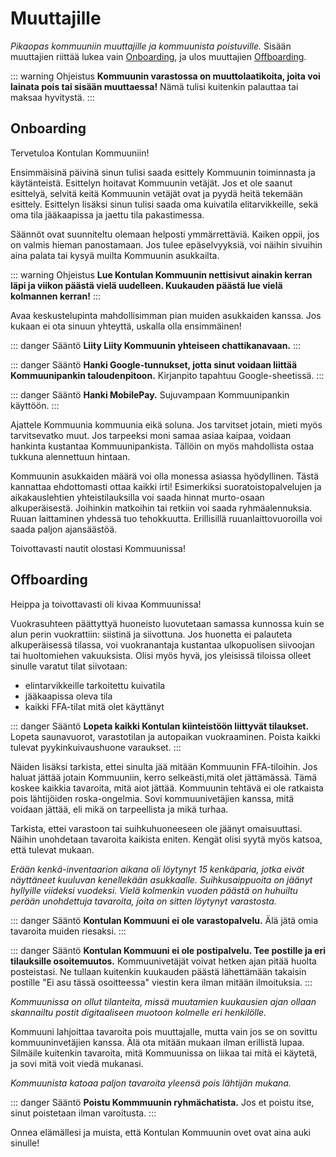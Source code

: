 # Muuttajille
*Pikaopas kommuuniin muuttajille ja kommuunista poistuville.* Sisään muuttajien riittää lukea vain [Onboarding](#onboarding), ja ulos muuttajien [Offboarding](#offboarding).

::: warning Ohjeistus
**Kommuunin varastossa on muuttolaatikoita, joita voi lainata pois tai sisään muuttaessa!** Nämä tulisi kuitenkin palauttaa tai maksaa hyvitystä.
:::

## Onboarding
Tervetuloa Kontulan Kommuuniin!

Ensimmäisinä päivinä sinun tulisi saada esittely Kommuunin toiminnasta ja käytänteistä. Esittelyn hoitavat Kommuunin vetäjät. Jos et ole saanut esittelyä, selvitä keitä Kommuunin vetäjät ovat ja pyydä heitä tekemään esittely. Esittelyn lisäksi sinun tulisi saada oma kuivatila elitarvikkeille, sekä oma tila jääkaapissa ja jaettu tila pakastimessa.

Säännöt ovat suunniteltu olemaan helposti ymmärrettäviä. Kaiken oppii, jos on valmis hieman panostamaan. Jos tulee epäselvyyksiä, voi näihin sivuihin aina palata tai kysyä muilta Kommuunin asukkailta. 

::: warning Ohjeistus
**Lue Kontulan Kommuunin nettisivut ainakin kerran läpi ja viikon päästä vielä uudelleen. Kuukauden päästä lue vielä kolmannen kerran!**
:::

Avaa keskustelupinta mahdollisimman pian muiden asukkaiden kanssa. Jos kukaan ei ota sinuun yhteyttä, uskalla olla ensimmäinen!

::: danger Sääntö
**Liity Liity Kommuunin yhteiseen chattikanavaan.**
:::

::: danger Sääntö
**Hanki Google-tunnukset, jotta sinut voidaan liittää Kommuunipankin taloudenpitoon.** Kirjanpito tapahtuu Google-sheetissä.
:::

::: danger Sääntö
**Hanki MobilePay.** Sujuvampaan Kommuunipankin käyttöön.
:::

Ajattele Kommuunia kommuunia eikä soluna. Jos tarvitset jotain, mieti myös tarvitsevatko muut. Jos tarpeeksi moni samaa asiaa kaipaa, voidaan hankinta kustantaa Kommuunipankista. Tällöin on myös mahdollista ostaa tukkuna alennettuun hintaan.

Kommuunin asukkaiden määrä voi olla monessa asiassa hyödyllinen. Tästä kannattaa ehdottomasti ottaa kaikki irti! Esimerkiksi suoratoistopalvelujen ja aikakauslehtien yhteistilauksilla voi saada hinnat murto-osaan alkuperäisestä. Joihinkin matkoihin tai retkiin voi saada ryhmäalennuksia. Ruuan laittaminen yhdessä tuo tehokkuutta. Erillisillä ruuanlaittovuoroilla voi saada paljon ajansäästöä.

Toivottavasti nautit olostasi Kommuunissa!

## Offboarding
Heippa ja toivottavasti oli kivaa Kommuunissa!

Vuokrasuhteen päättyttyä huoneisto luovutetaan samassa kunnossa kuin se alun perin vuokrattiin: siistinä ja siivottuna. Jos huonetta ei palauteta alkuperäisessä tilassa, voi vuokranantaja kustantaa ulkopuolisen siivoojan tai huoltomiehen vakuuksista. Olisi myös hyvä, jos yleisissä tiloissa olleet sinulle varatut tilat siivotaan:
  - elintarvikkeille tarkoitettu kuivatila
  - jääkaapissa oleva tila
  - kaikki FFA-tilat mitä olet käyttänyt

::: danger Sääntö
**Lopeta kaikki Kontulan kiinteistöön liittyvät tilaukset.** Lopeta saunavuorot, varastotilan ja autopaikan vuokraaminen. Poista kaikki tulevat pyykinkuivaushuone varaukset.
:::

Näiden lisäksi tarkista, ettei sinulta jää mitään Kommuunin FFA-tiloihin. Jos haluat jättää jotain Kommuuniin, kerro selkeästi,mitä olet jättämässä. Tämä koskee kaikkia tavaroita, mitä aiot jättää. Kommuunin tehtävä ei ole ratkaista pois lähtijöiden roska-ongelmia. Sovi kommuunivetäjien kanssa, mitä voidaan jättää, eli mikä on tarpeellista ja mikä turhaa.

Tarkista, ettei varastoon tai suihkuhuoneeseen ole jäänyt omaisuuttasi. Näihin unohdetaan tavaroita kaikista eniten. Kengät olisi syytä myös katsoa, että tulevat mukaan. 

*Erään kenkä-inventaarion aikana oli löytynyt 15 kenkäparia, jotka eivät näyttäneet kuuluvan kenellekään asukkaalle. Suihkusaippuoita on jäänyt hyllyille viideksi vuodeksi. Vielä kolmenkin vuoden päästä on huhuiltu perään unohdettuja tavaroita, joita on sitten löytynyt varastosta.*

::: danger Sääntö
**Kontulan Kommuuni ei ole varastopalvelu.** Älä jätä omia tavaroita muiden riesaksi.
:::

::: danger Sääntö
**Kontulan Kommuuni ei ole postipalvelu. Tee postille ja eri tilauksille osoitemuutos.** Kommuunivetäjät voivat hetken ajan pitää huolta posteistasi. Ne tullaan kuitenkin kuukauden päästä lähettämään takaisin postille "Ei asu tässä osoitteessa" viestin kera ilman mitään ilmoituksia.
:::

*Kommuunissa on ollut tilanteita, missä muutamien kuukausien ajan ollaan skannailtu postit digitaaliseen muotoon kolmelle eri henkilölle.*

Kommuuni lahjoittaa tavaroita pois muuttajalle, mutta vain jos se on sovittu kommuuninvetäjien kanssa. Älä ota mitään mukaan ilman erillistä lupaa. Silmäile kuitenkin tavaroita, mitä Kommuunissa on liikaa tai mitä ei käytetä, ja sovi mitä voit viedä mukanasi.

*Kommuunista katoaa paljon tavaroita yleensä pois lähtijän mukana.*

::: danger Sääntö
**Poistu Kommmuunin ryhmächatista.** Jos et poistu itse, sinut poistetaan ilman varoitusta.
:::

Onnea elämällesi ja muista, että Kontulan Kommuunin ovet ovat aina auki sinulle!
